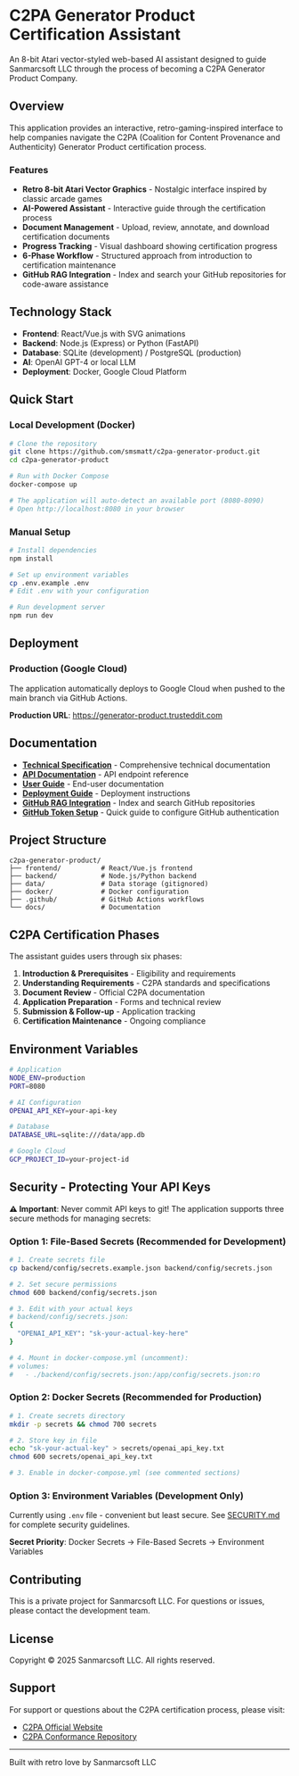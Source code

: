 # C2PA Generator Product Certification Assistant

An 8-bit Atari vector-styled web-based AI assistant designed to guide Sanmarcsoft LLC through the process of becoming a C2PA Generator Product Company.

## Overview

This application provides an interactive, retro-gaming-inspired interface to help companies navigate the C2PA (Coalition for Content Provenance and Authenticity) Generator Product certification process.

### Features

- **Retro 8-bit Atari Vector Graphics** - Nostalgic interface inspired by classic arcade games
- **AI-Powered Assistant** - Interactive guide through the certification process
- **Document Management** - Upload, review, annotate, and download certification documents
- **Progress Tracking** - Visual dashboard showing certification progress
- **6-Phase Workflow** - Structured approach from introduction to certification maintenance
- **GitHub RAG Integration** - Index and search your GitHub repositories for code-aware assistance

## Technology Stack

- **Frontend**: React/Vue.js with SVG animations
- **Backend**: Node.js (Express) or Python (FastAPI)
- **Database**: SQLite (development) / PostgreSQL (production)
- **AI**: OpenAI GPT-4 or local LLM
- **Deployment**: Docker, Google Cloud Platform

## Quick Start

### Local Development (Docker)

```bash
# Clone the repository
git clone https://github.com/smsmatt/c2pa-generator-product.git
cd c2pa-generator-product

# Run with Docker Compose
docker-compose up

# The application will auto-detect an available port (8080-8090)
# Open http://localhost:8080 in your browser
```

### Manual Setup

```bash
# Install dependencies
npm install

# Set up environment variables
cp .env.example .env
# Edit .env with your configuration

# Run development server
npm run dev
```

## Deployment

### Production (Google Cloud)

The application automatically deploys to Google Cloud when pushed to the main branch via GitHub Actions.

**Production URL**: https://generator-product.trusteddit.com

## Documentation

- **[Technical Specification](SPEC.md)** - Comprehensive technical documentation
- **[API Documentation](docs/API.md)** - API endpoint reference
- **[User Guide](docs/USER_GUIDE.md)** - End-user documentation
- **[Deployment Guide](docs/DEPLOYMENT.md)** - Deployment instructions
- **[GitHub RAG Integration](docs/GITHUB_RAG.md)** - Index and search GitHub repositories
- **[GitHub Token Setup](docs/GITHUB_TOKEN_SETUP.md)** - Quick guide to configure GitHub authentication

## Project Structure

```
c2pa-generator-product/
├── frontend/          # React/Vue.js frontend
├── backend/           # Node.js/Python backend
├── data/              # Data storage (gitignored)
├── docker/            # Docker configuration
├── .github/           # GitHub Actions workflows
└── docs/              # Documentation
```

## C2PA Certification Phases

The assistant guides users through six phases:

1. **Introduction & Prerequisites** - Eligibility and requirements
2. **Understanding Requirements** - C2PA standards and specifications
3. **Document Review** - Official C2PA documentation
4. **Application Preparation** - Forms and technical review
5. **Submission & Follow-up** - Application tracking
6. **Certification Maintenance** - Ongoing compliance

## Environment Variables

```bash
# Application
NODE_ENV=production
PORT=8080

# AI Configuration
OPENAI_API_KEY=your-api-key

# Database
DATABASE_URL=sqlite:///data/app.db

# Google Cloud
GCP_PROJECT_ID=your-project-id
```

## Security - Protecting Your API Keys

**⚠️ Important**: Never commit API keys to git! The application supports three secure methods for managing secrets:

### Option 1: File-Based Secrets (Recommended for Development)

```bash
# 1. Create secrets file
cp backend/config/secrets.example.json backend/config/secrets.json

# 2. Set secure permissions
chmod 600 backend/config/secrets.json

# 3. Edit with your actual keys
# backend/config/secrets.json:
{
  "OPENAI_API_KEY": "sk-your-actual-key-here"
}

# 4. Mount in docker-compose.yml (uncomment):
# volumes:
#   - ./backend/config/secrets.json:/app/config/secrets.json:ro
```

### Option 2: Docker Secrets (Recommended for Production)

```bash
# 1. Create secrets directory
mkdir -p secrets && chmod 700 secrets

# 2. Store key in file
echo "sk-your-actual-key" > secrets/openai_api_key.txt
chmod 600 secrets/openai_api_key.txt

# 3. Enable in docker-compose.yml (see commented sections)
```

### Option 3: Environment Variables (Development Only)

Currently using `.env` file - convenient but least secure. See [SECURITY.md](SECURITY.md) for complete security guidelines.

**Secret Priority**: Docker Secrets → File-Based Secrets → Environment Variables

## Contributing

This is a private project for Sanmarcsoft LLC. For questions or issues, please contact the development team.

## License

Copyright © 2025 Sanmarcsoft LLC. All rights reserved.

## Support

For support or questions about the C2PA certification process, please visit:
- [C2PA Official Website](https://c2pa.org)
- [C2PA Conformance Repository](https://github.com/Sanmarcsoft/c2pa-org-conformance-public)

---

Built with retro love by Sanmarcsoft LLC
